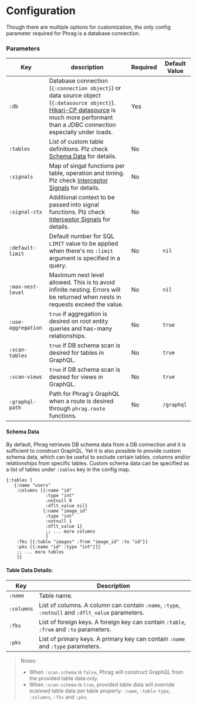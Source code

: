 # Configuration

Though there are multiple options for customization, the only config parameter required for Phrag is a database connection.

### Parameters

| Key                | description                                                                                                                                                                                                                     | Required | Default Value |
| ------------------ | ------------------------------------------------------------------------------------------------------------------------------------------------------------------------------------------------------------------------------- | -------- | ------------- |
| `:db`              | Database connection (`{:connection object}`) or data source object (`{:datasource object}`). [Hikari-CP datasource](https://github.com/tomekw/hikari-cp) is much more performant than a JDBC connection especially under loads. | Yes      |               |
| `:tables`          | List of custom table definitions. Plz check [Schema Data](#schema-data) for details.                                                                                                                                            | No       |               |
| `:signals`         | Map of singal functions per table, operation and timing. Plz check [Interceptor Signals](interceptor.md) for details.                                                                                                           | No       |               |
| `:signal-ctx`      | Additional context to be passed into signal functions. Plz check [Interceptor Signals](interceptor.md) for details.                                                                                                             | No       |               |
| `:default-limit`   | Default number for SQL `LIMIT` value to be applied when there's no `:limit` argument is specified in a query.                                                                                                                   | No       | `nil`         |
| `:max-nest-level`  | Maximum nest level allowed. This is to avoid infinite nesting. Errors will be returned when nests in requests exceed the value.                                                                                                 | No       | `nil`         |
| `:use-aggregation` | `true` if aggregation is desired on root entity queries and has-many relationships.                                                                                                                                             | No       | `true`        |
| `:scan-tables`     | `true` if DB schema scan is desired for tables in GraphQL.                                                                                                                                                                      | No       | `true`        |
| `:scan-views`      | `true` if DB schema scan is desired for views in GraphQL.                                                                                                                                                                       | No       | `true`        |
| `:graphql-path`    | Path for Phrag's GraphQL when a route is desired through `phrag.route` functions.                                                                                                                                               | No       | `/graphql`    |

#### Schema Data

By default, Phrag retrieves DB schema data from a DB connection and it is sufficient to construct GraphQL. Yet it is also possible to provide custom schema data, which can be useful to exclude certain tables, columns and/or relationships from specific tables. Custom schema data can be specified as a list of tables under `:tables` key in the config map.

```edn
{:tables [
   {:name "users"
    :columns [{:name "id"
       	       :type "int"
               :notnull 0
               :dflt_value nil}
              {:name "image_id"
               :type "int"
               :notnull 1
               :dflt_value 1}
	           ;; ... more columns
	           ]
    :fks [{:table "images" :from "image_id" :to "id"}]
    :pks [{:name "id" :type "int"}]}
    ;; ... more tables
    ]}
```

#### Table Data Details:

| Key        | Description                                                                                      |
| ---------- | ------------------------------------------------------------------------------------------------ |
| `:name`    | Table name.                                                                                      |
| `:columns` | List of columns. A column can contain `:name`, `:type`, `:notnull` and `:dflt_value` parameters. |
| `:fks`     | List of foreign keys. A foreign key can contain `:table`, `:from` and `:to` parameters.          |
| `:pks`     | List of primary keys. A primary key can contain `:name` and `:type` parameters.                  |

> Notes:
>
> - When `:scan-schema` is `false`, Phrag will construct GraphQL from the provided table data only.
> - When `:scan-schema` is `true`, provided table data will override scanned table data per table property: `:name`, `:table-type`, `:columns`, `:fks` and `:pks`.
